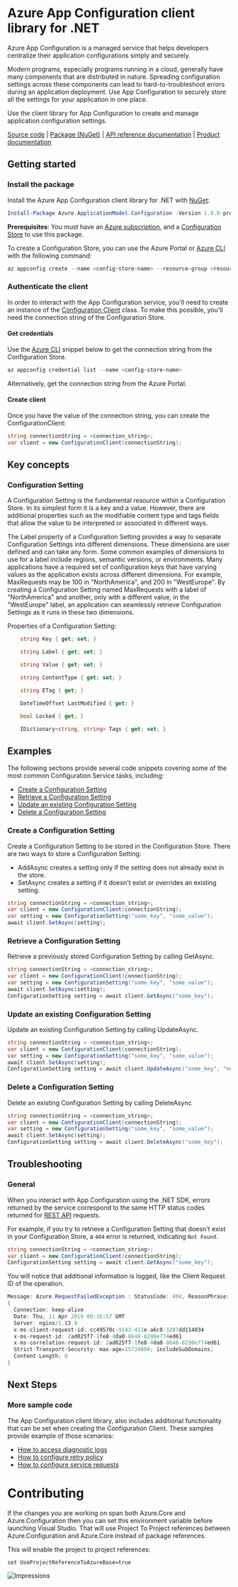 # Azure App Configuration client library for .NET
Azure App Configuration is a managed service that helps developers centralize their application configurations simply and securely.

Modern programs, especially programs running in a cloud, generally have many components that are distributed in nature. Spreading configuration settings across these components can lead to hard-to-troubleshoot errors during an application deployment. Use App Configuration to securely store all the settings for your application in one place.

Use the client library for App Configuration to create and manage application configuration settings.

[Source code]() | [Package (NuGet)][package] | [API reference documentation]() | [Product documentation][azconfig_docs]

## Getting started

### Install the package

Install the Azure App Configuration client library for .NET with [NuGet][nuget]:

```Powershell
Install-Package Azure.ApplicationModel.Configuration -Version 1.0.0-preview.1
```

**Prerequisites**: You must have an [Azure subscription][azure_sub], and a [Configuration Store][configuration_store] to use this package.

To create a Configuration Store, you can use the Azure Portal or [Azure CLI][azure_cli] with the following command:

```Powershell
az appconfig create --name <config-store-name> --resource-group <resource-group-name> --location eastus
```

### Authenticate the client

In order to interact with the App Configuration service, you'll need to create an instance of the [Configuration Client][configuration_client_class] class. To make this possible, you'll need the connection string of the Configuration Store.

#### Get credentials
Use the [Azure CLI][azure_cli] snippet below to get the connection string from the Configuration Store.
```Powershell
az appconfig credential list --name <config-store-name>
```

Alternatively, get the connection string from the Azure Portal.

#### Create client

Once you have the value of the connection string, you can create the ConfigurationClient:

```c#
string connectionString = <connection_string>;
var client = new ConfigurationClient(connectionString);
```

## Key concepts

### Configuration Setting
A Configuration Setting is the fundamental resource within a Configuration Store. In its simplest form it is a key and a value. However, there are additional properties such as the modifiable content type and tags fields that allow the value to be interpreted or associated in different ways.

The Label property of a Configuration Setting provides a way to separate Configuration Settings into different dimensions. These dimensions are user defined and can take any form. Some common examples of dimensions to use for a label include regions, semantic versions, or environments. Many applications have a required set of configuration keys that have varying values as the application exists across different dimensions.
For example, MaxRequests may be 100 in "NorthAmerica", and 200 in "WestEurope". By creating a Configuration Setting named MaxRequests with a label of "NorthAmerica" and another, only with a different value, in the "WestEurope" label, an application can seamlessly retrieve Configuration Settings as it runs in these two dimensions.

Properties of a Configuration Setting:

```c#
    string Key { get; set; }

    string Label { get; set; }

    string Value { get; set; }

    string ContentType { get; set; }

    string ETag { get; }

    DateTimeOffset LastModified { get; }

    bool Locked { get; }

    IDictionary<string, string> Tags { get; set; }
```

## Examples
The following sections provide several code snippets covering some of the most common Configuration Service tasks, including:
- [Create a Configuration Setting](#create-a-Configuration-Setting)
- [Retrieve a Configuration Setting](#retrieve-a-Configuration-Setting)
- [Update an existing Configuration Setting](#update-an-existing-Configuration-Setting)
- [Delete a Configuration Setting](#delete-a-Configuration-Setting)

### Create a Configuration Setting
Create a Configuration Setting to be stored in the Configuration Store.
There are two ways to store a Configuration Setting:
- AddAsync creates a setting only if the setting does not already exist in the store.
- SetAsync creates a setting if it doesn't exist or overrides an existing setting.

```c#
string connectionString = <connection_string>;
var client = new ConfigurationClient(connectionString);
var setting = new ConfigurationSetting("some_key", "some_value");
await client.SetAsync(setting);
```

### Retrieve a Configuration Setting
Retrieve a previously stored Configuration Setting by calling GetAsync.

```c#
string connectionString = <connection_string>;
var client = new ConfigurationClient(connectionString);
var setting = new ConfigurationSetting("some_key", "some_value");
await client.SetAsync(setting);
ConfigurationSetting setting = await client.GetAsync("some_key");
```

### Update an existing Configuration Setting
Update an existing Configuration Setting by calling UpdateAsync.

```c#
string connectionString = <connection_string>;
var client = new ConfigurationClient(connectionString);
var setting = new ConfigurationSetting("some_key", "some_value");
await client.SetAsync(setting);
ConfigurationSetting setting = await client.UpdateAsync("some_key", "new_value");
```

### Delete a Configuration Setting
Delete an existing Configuration Setting by calling DeleteAsync

```c#
string connectionString = <connection_string>;
var client = new ConfigurationClient(connectionString);
var setting = new ConfigurationSetting("some_key", "some_value");
await client.SetAsync(setting);
ConfigurationSetting setting = await client.DeleteAsync("some_key");
```

## Troubleshooting

### General

When you interact with App Configuration using the .NET SDK, errors returned by the service correspond to the same HTTP status codes returned for [REST API][azconfig_rest] requests.

For example, if you try to retrieve a Configuration Setting that doesn't exist in your Configuration Store, a `404` error is returned, indicating `Not Found`.

```c#
string connectionString = <connection_string>;
var client = new ConfigurationClient(connectionString);
ConfigurationSetting setting = await client.GetAsync("some_key");
````

You will notice that additional information is logged, like the Client Request ID of the operation.

```c#
Message: Azure.RequestFailedException : StatusCode: 404, ReasonPhrase: 'Not Found', Version: 1.1, Content: System.Net.Http.NoWriteNoSeekStreamContent, Headers:
{
  Connection: keep-alive
  Date: Thu, 11 Apr 2019 00:16:57 GMT
  Server: nginx/1.13.9
  x-ms-client-request-id: cc49570c-9143-411e-a6c8-3287dd114034
  x-ms-request-id: 2ad025f7-1fe8-4da0-8648-8290e774ed61
  x-ms-correlation-request-id: 2ad025f7-1fe8-4da0-8648-8290e774ed61
  Strict-Transport-Security: max-age=15724800; includeSubDomains;
  Content-Length: 0
}
```

## Next Steps

### More sample code
The App Configuration client library, also includes additional functionality that can be set when creating the Configuration Client.
These samples provide example of those scenarios:

- [How to access diagnostic logs](Azure.ApplicationModel.Configuration.Tests/samples/Sample4_Logging.cs)
- [How to configure retry policy](Azure.ApplicationModel.Configuration.Tests/samples/Sample6_ConfiguringRetries.cs)
- [How to configure service requests](Azure.ApplicationModel.Configuration.Tests/samples/Sample7_ConfiguringPipeline.cs)

# Contributing
If the changes you are working on span both Azure.Core and Azure.Configuration then you can set this environment variable before launching Visual Studio. That will use Project To Project references between Azure.Configuration and Azure.Core instead of package references.

This will enable the project to project references:
```
set UseProjectReferenceToAzureBase=true
```

![Impressions](https://azure-sdk-impressions.azurewebsites.net/api/impressions/azure-sdk-for-net%2Fsrc%2FSDKs%2FAzure.ApplicationModel.Configuration%2Fdata-plane%2FREADME.png)


<!-- LINKS -->
[azconfig_docs]: https://docs.microsoft.com/en-us/azure/azure-app-configuration/
[azconfig_rest]: https://github.com/Azure/AppConfiguration#rest-api-reference
[azure_cli]: https://docs.microsoft.com/cli/azure
[azure_sub]: https://azure.microsoft.com/free/
[configuration_client_class]: ./Azure.ApplicationModel.Configuration/ConfigurationClient.cs
[configuration_store]: https://docs.microsoft.com/en-us/azure/azure-app-configuration/quickstart-dotnet-core-app#create-an-app-configuration-store
[nuget]: https://www.nuget.org/
[package]: https://www.nuget.org/packages/Azure.ApplicationModel.Configuration/1.0.0-preview.1
